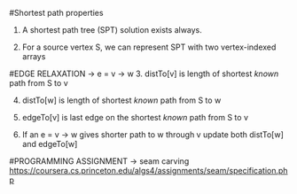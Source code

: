 #Shortest path properties

1. A shortest path tree (SPT) solution exists always.

2. For a source vertex S, we can represent SPT with two vertex-indexed arrays

#EDGE RELAXATION -> e = v -> w
3. distTo[v] is length of shortest *known* path from S to v

4. distTo[w] is length of shortest *known* path from S to w

5. edgeTo[v] is last edge on the shortest *known* path from S to v

6. If an e = v -> w gives shorter path to w through v
    update both distTo[w] and edgeTo[w]


#PROGRAMMING ASSIGNMENT -> seam carving
https://coursera.cs.princeton.edu/algs4/assignments/seam/specification.php
